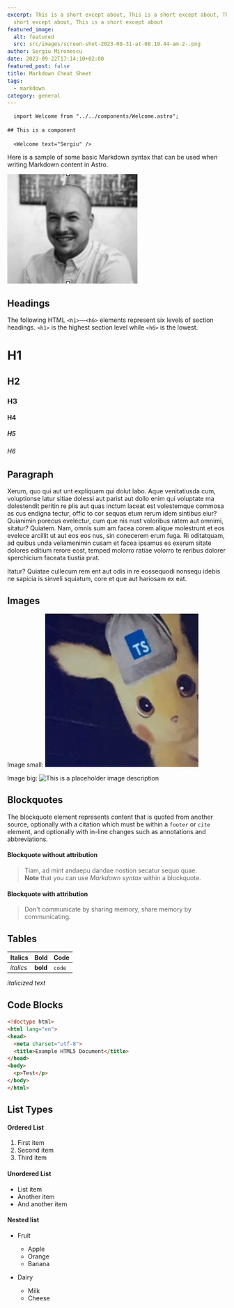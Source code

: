 ```yaml
---
excerpt: This is a short except about, This is a short except about, This is a
  short except about, This is a short except about
featured_image:
  alt: featured
  src: src/images/screen-shot-2023-08-31-at-08.19.44-am-2-.png
author: Sergiu Mironescu
date: 2023-09-22T17:14:10+02:00
featured_post: false
title: Markdown Cheat Sheet
tags:
  - markdown
category: general
---
```

```astro
  import Welcome from "../../components/Welcome.astro";

## This is a component

  <Welcome text="Sergiu" />
```

Here is a sample of some basic Markdown syntax that can be used when writing Markdown content in Astro.



![alt text](/src/images/hero-img.png "alt title")

## Headings

  The following HTML `<h1>`—`<h6>` elements represent six levels of section headings. `<h1>` is the highest section level while `<h6>` is the lowest.

# H1

## H2

### H3

#### H4

##### H5

###### H6

## Paragraph

  Xerum, quo qui aut unt expliquam qui dolut labo. Aque venitatiusda cum, voluptionse latur sitiae dolessi aut parist aut dollo enim qui voluptate ma dolestendit peritin re plis aut quas inctum laceat est volestemque commosa as cus endigna tectur, offic to cor sequas etum rerum idem sintibus eiur? Quianimin porecus evelectur, cum que nis nust voloribus ratem aut omnimi, sitatur? Quiatem. Nam, omnis sum am facea corem alique molestrunt et eos evelece arcillit ut aut eos eos nus, sin conecerem erum fuga. Ri oditatquam, ad quibus unda veliamenimin cusam et facea ipsamus es exerum sitate dolores editium rerore eost, temped molorro ratiae volorro te reribus dolorer sperchicium faceata tiustia prat.

  Itatur? Quiatae cullecum rem ent aut odis in re eossequodi nonsequ idebis ne sapicia is sinveli squiatum, core et que aut hariosam ex eat.

## Images

  Image small:
  ![This is a placeholder image description](/src/images/pic_ts.jpeg)

  Image big:
  ![This is a placeholder image description](/src/images/mnt1.png)

## Blockquotes

  The blockquote element represents content that is quoted from another source, optionally with a citation which must be within a `footer` or `cite` element, and optionally with in-line changes such as annotations and abbreviations.

#### Blockquote without attribution

> Tiam, ad mint andaepu dandae nostion secatur sequo quae.\
> **Note** that you can use *Markdown syntax* within a blockquote.

#### Blockquote with attribution

> Don't communicate by sharing memory, share memory by communicating.

## Tables

| Italics   | Bold     | Code   |
| --------- | -------- | ------ |
| *italics* | **bold** | `code` |

  *italicized text*

## Code Blocks

```html
<!doctype html>
<html lang="en">
<head>
  <meta charset="utf-8">
  <title>Example HTML5 Document</title>
</head>
<body>
  <p>Test</p>
</body>
</html>
```

## List Types

#### Ordered List

1. First item
2. Second item
3. Third item

#### Unordered List

* List item
* Another item
* And another item

#### Nested list

* Fruit

  * Apple
  * Orange
  * Banana
* Dairy

  * Milk
  * Cheese